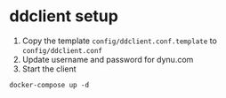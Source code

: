 # ddclient setup
1. Copy the template `config/ddclient.conf.template` to `config/ddclient.conf`
2. Update username and password for dynu.com
3. Start the client
```shell
docker-compose up -d
```
